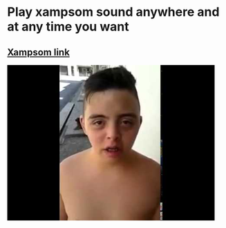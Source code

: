 # Play xampsom sound anywhere and at any time you want

## [Xampsom link](https://www.youtube.com/watch?v=8EZ-Wdp3DlI)

![Sampson](xampsom.jfif)
